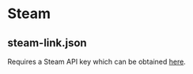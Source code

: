 # Steam
## steam-link.json
Requires a Steam API key which can be obtained [here](https://steamcommunity.com/dev/apikey).
